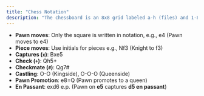 ```yaml
---
title: "Chess Notation"
description: "The chessboard is an 8x8 grid labeled a-h (files) and 1-8 (ranks). The pieces are represented by symbols: K (King), (Q - Queen), (R - Rook), (B - Bishop), and (N - Knight, since K is used for the king). Pawns have no symbol."
---
```


- **Pawn moves**: Only the square is written in notation, e.g., e4 (Pawn moves to e4)
- **Piece moves**: Use initials for pieces e.g., Nf3 (Knight to f3)
- **Captures (`x`)**: Bxe5
- **Check (`+`)**: Qh5+
- **Checkmate (`#`)**: Qg7#
- **Castling**: O-O (Kingside), O-O-O (Queenside)
- **Pawn Promotion**: e8=Q (Pawn promotes to a queen)
- **En Passant**: exd6 e.p. (Pawn on **e5** captures **d5 en passant**)
<!-- - **2 identical pieces can move to the same square**: Use file or rank 
- Nbf3 (Knight from b1 moves to f3)
- Ngf3 (Knight from g1 moves to f3)
- R4d8 (Rook from d4 moves to d8)
- R7d8 (Rook from d7 moves to d8) -->
